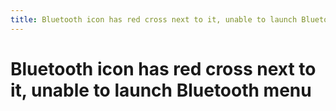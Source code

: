 ```yaml
---
title: Bluetooth icon has red cross next to it, unable to launch Bluetooth menu
---
```


# Bluetooth icon has red cross next to it, unable to launch Bluetooth menu
